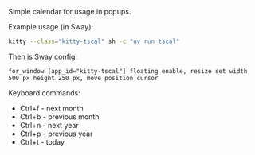 Simple calendar for usage in popups.

Example usage (in Sway):

```sh
kitty --class="kitty-tscal" sh -c "uv run tscal"
```

Then is Sway config:

```
for_window [app_id="kitty-tscal"] floating enable, resize set width 500 px height 250 px, move position cursor
```

Keyboard commands:

- Ctrl+f - next month
- Ctrl+b - previous month
- Ctrl+n - next year
- Ctrl+p - previous year
- Ctrl+t - today
